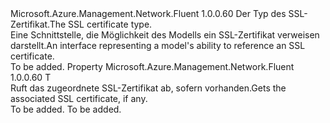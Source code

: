 <Type Name="IHasSslCertificate&lt;T&gt;" FullName="Microsoft.Azure.Management.Network.Fluent.IHasSslCertificate&lt;T&gt;">
  <TypeSignature Language="C#" Value="public interface IHasSslCertificate&lt;T&gt;" />
  <TypeSignature Language="ILAsm" Value=".class public interface auto ansi abstract IHasSslCertificate`1&lt;T&gt;" />
  <TypeSignature Language="DocId" Value="T:Microsoft.Azure.Management.Network.Fluent.IHasSslCertificate`1" />
  <TypeSignature Language="VB.NET" Value="Public Interface IHasSslCertificate(Of T)" />
  <TypeSignature Language="F#" Value="type IHasSslCertificate&lt;'T&gt; = interface" />
  <AssemblyInfo>
    <AssemblyName>Microsoft.Azure.Management.Network.Fluent</AssemblyName>
    <AssemblyVersion>1.0.0.60</AssemblyVersion>
  </AssemblyInfo>
  <TypeParameters>
    <TypeParameter Name="T" />
  </TypeParameters>
  <Interfaces />
  <Docs>
    <typeparam name="T"><span data-ttu-id="5c0f6-101">Der Typ des SSL-Zertifikat.</span><span class="sxs-lookup"><span data-stu-id="5c0f6-101">The SSL certificate type.</span></span></typeparam>
    <summary>
            <span data-ttu-id="5c0f6-102">Eine Schnittstelle, die Möglichkeit des Modells ein SSL-Zertifikat verweisen darstellt.</span><span class="sxs-lookup"><span data-stu-id="5c0f6-102">An interface representing a model's ability to reference an SSL certificate.</span></span>
            </summary>
    <remarks>To be added.</remarks>
  </Docs>
  <Members>
    <Member MemberName="SslCertificate">
      <MemberSignature Language="C#" Value="public T SslCertificate { get; }" />
      <MemberSignature Language="ILAsm" Value=".property instance !T SslCertificate" />
      <MemberSignature Language="DocId" Value="P:Microsoft.Azure.Management.Network.Fluent.IHasSslCertificate`1.SslCertificate" />
      <MemberSignature Language="VB.NET" Value="Public ReadOnly Property SslCertificate As T" />
      <MemberSignature Language="F#" Value="member this.SslCertificate : 'T" Usage="Microsoft.Azure.Management.Network.Fluent.IHasSslCertificate&lt;'T&gt;.SslCertificate" />
      <MemberType>Property</MemberType>
      <AssemblyInfo>
        <AssemblyName>Microsoft.Azure.Management.Network.Fluent</AssemblyName>
        <AssemblyVersion>1.0.0.60</AssemblyVersion>
      </AssemblyInfo>
      <ReturnValue>
        <ReturnType>T</ReturnType>
      </ReturnValue>
      <Docs>
        <summary>
            <span data-ttu-id="5c0f6-103">Ruft das zugeordnete SSL-Zertifikat ab, sofern vorhanden.</span><span class="sxs-lookup"><span data-stu-id="5c0f6-103">Gets the associated SSL certificate, if any.</span></span>
            </summary>
        <value>To be added.</value>
        <remarks>To be added.</remarks>
      </Docs>
    </Member>
  </Members>
</Type>